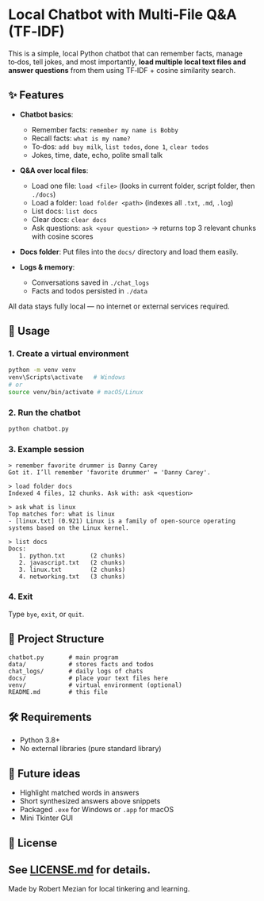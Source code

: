 # Local Chatbot with Multi‑File Q&A (TF‑IDF)

This is a simple, local Python chatbot that can remember facts, manage to‑dos, tell jokes, and most importantly, **load multiple local text files and answer questions** from them using TF‑IDF + cosine similarity search.

## ✨ Features

- **Chatbot basics**:
  - Remember facts: `remember my name is Bobby`
  - Recall facts: `what is my name?`
  - To‑dos: `add buy milk`, `list todos`, `done 1`, `clear todos`
  - Jokes, time, date, echo, polite small talk

- **Q&A over local files**:
  - Load one file: `load <file>` (looks in current folder, script folder, then `./docs`)
  - Load a folder: `load folder <path>` (indexes all `.txt`, `.md`, `.log`)
  - List docs: `list docs`
  - Clear docs: `clear docs`
  - Ask questions: `ask <your question>` → returns top 3 relevant chunks with cosine scores

- **Docs folder**: Put files into the `docs/` directory and load them easily.

- **Logs & memory**:
  - Conversations saved in `./chat_logs`
  - Facts and todos persisted in `./data`

All data stays fully local — no internet or external services required.

## 🚀 Usage

### 1. Create a virtual environment
```bash
python -m venv venv
venv\Scripts\activate   # Windows
# or
source venv/bin/activate # macOS/Linux
```

### 2. Run the chatbot
```bash
python chatbot.py
```

### 3. Example session
```
> remember favorite drummer is Danny Carey
Got it. I’ll remember 'favorite drummer' = 'Danny Carey'.

> load folder docs
Indexed 4 files, 12 chunks. Ask with: ask <question>

> ask what is linux
Top matches for: what is linux
- [linux.txt] (0.921) Linux is a family of open-source operating systems based on the Linux kernel.

> list docs
Docs:
   1. python.txt       (2 chunks)
   2. javascript.txt   (2 chunks)
   3. linux.txt        (2 chunks)
   4. networking.txt   (3 chunks)
```

### 4. Exit
Type `bye`, `exit`, or `quit`.

## 📂 Project Structure
```
chatbot.py       # main program
data/            # stores facts and todos
chat_logs/       # daily logs of chats
docs/            # place your text files here
venv/            # virtual environment (optional)
README.md        # this file
```

## 🛠 Requirements
- Python 3.8+
- No external libraries (pure standard library)

## 🔮 Future ideas
- Highlight matched words in answers
- Short synthesized answers above snippets
- Packaged `.exe` for Windows or `.app` for macOS
- Mini Tkinter GUI

## 📜 License
See [LICENSE.md](LICENSE.md) for details.
---
Made by Robert Mezian for local tinkering and learning.
